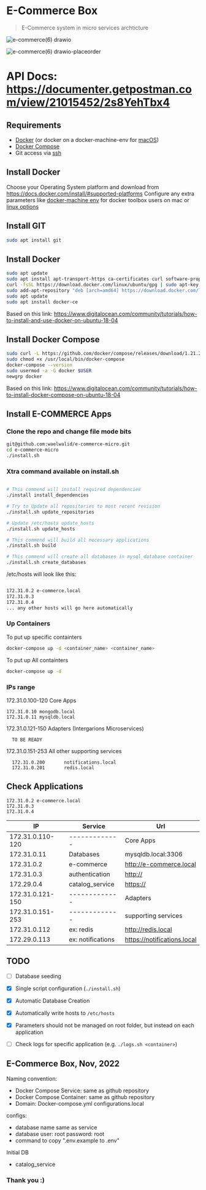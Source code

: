 # E-Commerce Box
> E-Commerce  system in micro services archticture

![e-commerce(6) drawio](https://user-images.githubusercontent.com/11830470/200684383-1ec6205a-1c18-4836-9708-54a13831970d.png)

![e-commerce(6) drawio-placeorder](https://user-images.githubusercontent.com/11830470/200684658-13c7218b-ad94-4868-8a32-def02b2b0656.png)

# API Docs: https://documenter.getpostman.com/view/21015452/2s8YehTbx4 

## Requirements
* [Docker](https://docs.docker.com/install/overview/) (or docker on a docker-machine-env for [macOS](https://docs.docker.com/machine/))
* [Docker Compose](https://docs.docker.com/compose/install/)
* Git access via [ssh](https://help.github.com/en/articles/connecting-to-github-with-ssh)

## Install Docker
Choose your Operating System platform and download from https://docs.docker.com/install/#supported-platforms
Configure any extra parameters like [docker-machine env](https://docs.docker.com/docker-for-mac/docker-toolbox/#setting-up-to-run-docker-desktop-for-mac) for docker toolbox users on mac or [linux options](https://docs.docker.com/install/linux/linux-postinstall/)

## Install GIT
```bash
sudo apt install git
```

## Install Docker
```bash
sudo apt update
sudo apt install apt-transport-https ca-certificates curl software-properties-common
curl -fsSL https://download.docker.com/linux/ubuntu/gpg | sudo apt-key add -
sudo add-apt-repository "deb [arch=amd64] https://download.docker.com/linux/ubuntu bionic stable"
sudo apt update
sudo apt install docker-ce
```
Based on this link: https://www.digitalocean.com/community/tutorials/how-to-install-and-use-docker-on-ubuntu-18-04


## Install Docker Compose
```bash
sudo curl -L https://github.com/docker/compose/releases/download/1.21.2/docker-compose-`uname -s`-`uname -m` -o /usr/local/bin/docker-compose
sudo chmod +x /usr/local/bin/docker-compose
docker-compose --version
sudo usermod -a -G docker $USER
newgrp docker
```

Based on this link: https://www.digitalocean.com/community/tutorials/how-to-install-docker-compose-on-ubuntu-18-04


## Install E-COMMERCE Apps
### Clone the repo and change file mode bits

```bash
git@github.com:waelwalid/e-commerce-micro.git
cd e-commerce-micro
./install.sh
```

### Xtra command available on install.sh
```bash

# This commend will install required dependencies
./install install_dependencies

# Try to Update all repositories to most recent revision
./install.sh update_repositories

# Update /etc/hosts update_hosts
./install.sh update_hosts

# This commend will build all necessary applications
./install.sh build

# This commend will create all databases in mysql_database container
./install.sh create_databases


```

/etc/hosts will look like this:

```bash

172.31.0.2 e-commerce.local
172.31.0.3 
172.31.0.4 
... any other hosts will go here automatically

```

### Up Containers

To put up specific containters
```bash
docker-compose up -d <container_name> <container_name> 
```

To put up All containters
```bash
docker-compose up -d
```

### IPs range

172.31.0.100-120 Core Apps

    172.31.0.10 mongodb.local
	172.31.0.11 mysqldb.local


172.31.0.121-150 Adapters (Intergarions Microservices)

      TO BE READY 


172.31.0.151-253 All other supporting services

      172.31.0.200       notifications.local
      172.31.0.201       redis.local


## Check Applications
    172.31.0.2 e-commerce.local
	172.31.0.3 
	172.31.0.4 
| IP | Service | Url |
| ------------- | ------------- | -------------       |
| 172.31.0.110-120 | ------------- | Core Apps          |
|  172.31.0.11 | Databases |  mysqldb.local:3306           |
|  172.31.0.2 | e-commerce | <http://e-commerce.local>            |
|  172.31.0.3 | authentication | <http://>          |
|  172.29.0.4 | catalog_service | <https://>              |
| 172.31.0.121-150 | ------------- | Adapters               |
| 172.31.0.151-253  | ------------- | supporting services                |
|  172.31.0.112 | ex: redis | <http://redis.local>          |
|  172.29.0.113 | ex: notifications | <https://notifications.local>              |




## TODO
- [ ] Database seeding
- [x] Single script configuration (```./install.sh```)
- [x] Automatic Database Creation
- [x] Automatically write hosts to `/etc/hosts`
- [x] Parameters should not be managed on root folder, but instead on each application
- [ ] Check logs for specific application (e.g. `./logs.sh <container>`)


## E-Commerce Box, Nov, 2022

Naming convention:
- Docker Compose Service: same as github repository
- Docker Compose Container: same as github repository
- Domain: <same as github repository>Docker-compose.yml configurations.local

configs:
- database name same as service
- database user: root password: root
- command to copy ".env.example to .env" 

Initial DB
- catalog_service

### Thank you :) 

